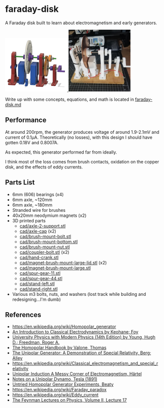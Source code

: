 # faraday-disk

A Faraday disk built to learn about electromagnetism and early generators.

<a href="images/cad.png">
  <img src="images/cad.png" alt="cad" width="40%" height="40%"/>
</a>
<a href="images/built.jpg">
  <img src="images/built.jpg" alt="built" width="40%" height="40%"/>
</a>

Write up with some concepts, equations, and math is located in [faraday-disk.md](faraday-disk.md)

## Performance

At around 200rpm, the generator produces voltage of around 1.9-2.1mV and current of 0.1μA.
Theoretically (no losses), with this design I should have gotten 0.18V and 0.8007A.

As expected, this generator performed far from ideally.

I think most of the loss comes from brush contacts, oxidation on the copper disk,
and the effects of eddy currents.

## Parts List

- 6mm (606) bearings (x4)
- 6mm axle, ~120mm
- 6mm axle, ~180mm
- Stranded wire for brushes
- 40x20mm neodymium magnets (x2)
- 3D printed parts
  - [cad/axle-2-support.stl](cad/axle-2-support.stl)
  - [cad/axle-cap](cad/axle-cap.stl) (x2)
  - [cad/brush-mount-bolt.stl](cad/brush-mount-bolt.stl)
  - [cad/brush-mount-bottom.stl](cad/brush-mount-bottom.stl)
  - [cad/brush-mount-nut.stl](cad/brush-mount-nut.stl)
  - [cad/coupler-bolt.stl](cad/coupler-bolt.stl) (x2)
  - [cad/hand-crank.stl](cad/hand-crank.stl)
  - [cad/magnet-brush-mount-large-lid.stl](cad/magnet-brush-mount-large-lid.stl) (x2)
  - [cad/magnet-brush-mount-large.stl](cad/magnet-brush-mount-large.stl)
  - [cad/spur-gear-11.stl](cad/spur-gear-11.stl)
  - [cad/spur-gear-44.stl](cad/spur-gear-44.stl)
  - [cad/stand-left.stl](cad/stand-left.stl)
  - [cad/stand-right.stl](cad/stand-right.stl)
- Various m3 bolts, nuts, and washers (lost track while building and redesigning...I'm dumb)

## References

- https://en.wikipedia.org/wiki/Homopolar_generator
- [An Introduction to Classical Electrodynamics by Keohane; Foy](https://isbnsearch.org/isbn/9781949942002)
- [University Physics with Modern Physics (14th Edition) by Young, Hugh D.; Freedman, Roger A.](https://isbnsearch.org/isbn/9780321973610)
- [The Homopolar Handbook by Valone, Thomas](https://isbnsearch.org/isbn/9780964107014)
- [The Unipolar Generator: A Demonstration of Special Relativity, Berg; Alley](references/unipolar-generator-special-relativity-berg-alley.pdf)
- https://en.wikipedia.org/wiki/Classical_electromagnetism_and_special_relativity
- [Unipolar Induction A Messy Corner of Electromagnetism, Härtel](references/unipolar-induction-messy.pdf)
- [Notes on a Unipolar Dynamo, Tesla (1891)](references/unipolar-dynamo-tesla.pdf)
- [Untried Homopolar Generator Experiments, Beaty](http://amasci.com/freenrg/n-mach.html)
- https://en.wikipedia.org/wiki/Faraday_paradox
- https://en.wikipedia.org/wiki/Eddy_current
- [The Feynman Lectures on Physics, Volume II, Lecture 17](https://www.feynmanlectures.caltech.edu/II_17.html)
